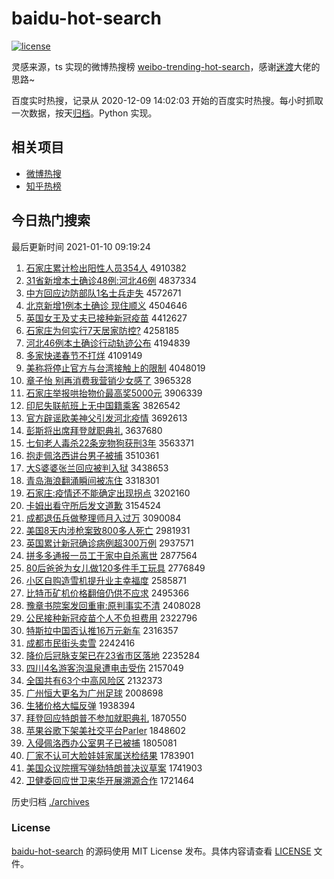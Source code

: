 # baidu-hot-search

[![license](https://img.shields.io/github/license/Arrackisarookie/baidu-hot-search)](https://github.com/Arrackisarookie/baidu-hot-search/blob/master/LICENSE)

灵感来源，ts 实现的微博热搜榜 [weibo-trending-hot-search](https://github.com/justjavac/weibo-trending-hot-search)，感谢[迷渡](https://github.com/justjavac)大佬的思路~

百度实时热搜，记录从 2020-12-09 14:02:03 开始的百度实时热搜。每小时抓取一次数据，按天[归档](./archives)。Python 实现。

## 相关项目
+ [微博热搜](https://github.com/Arrackisarookie/weibo-hot-search)
+ [知乎热榜](https://github.com/Arrackisarookie/zhihu-top-search)

## 今日热门搜索

<!-- Rank Begin -->

最后更新时间 2021-01-10 09:19:24

1. [石家庄累计检出阳性人员354人](http://www.baidu.com/baidu?cl=3&tn=SE_baiduhomet8_jmjb7mjw&rsv_dl=fyb_top&fr=top1000&wd=%CA%AF%BC%D2%D7%AF%C0%DB%BC%C6%BC%EC%B3%F6%D1%F4%D0%D4%C8%CB%D4%B1354%C8%CB) 4910382
1. [31省新增本土确诊48例:河北46例](http://www.baidu.com/baidu?cl=3&tn=SE_baiduhomet8_jmjb7mjw&rsv_dl=fyb_top&fr=top1000&wd=31%CA%A1%D0%C2%D4%F6%B1%BE%CD%C1%C8%B7%D5%EF48%C0%FD%3A%BA%D3%B1%B146%C0%FD) 4837334
1. [中方回应边防部队1名士兵走失](http://www.baidu.com/baidu?cl=3&tn=SE_baiduhomet8_jmjb7mjw&rsv_dl=fyb_top&fr=top1000&wd=%D6%D0%B7%BD%BB%D8%D3%A6%B1%DF%B7%C0%B2%BF%B6%D31%C3%FB%CA%BF%B1%F8%D7%DF%CA%A7) 4572671
1. [北京新增1例本土确诊 现住顺义](http://www.baidu.com/baidu?cl=3&tn=SE_baiduhomet8_jmjb7mjw&rsv_dl=fyb_top&fr=top1000&wd=%B1%B1%BE%A9%D0%C2%D4%F61%C0%FD%B1%BE%CD%C1%C8%B7%D5%EF%20%CF%D6%D7%A1%CB%B3%D2%E5) 4504646
1. [英国女王及丈夫已接种新冠疫苗](http://www.baidu.com/baidu?cl=3&tn=SE_baiduhomet8_jmjb7mjw&rsv_dl=fyb_top&fr=top1000&wd=%D3%A2%B9%FA%C5%AE%CD%F5%BC%B0%D5%C9%B7%F2%D2%D1%BD%D3%D6%D6%D0%C2%B9%DA%D2%DF%C3%E7) 4412627
1. [石家庄为何实行7天居家防控?](http://www.baidu.com/baidu?cl=3&tn=SE_baiduhomet8_jmjb7mjw&rsv_dl=fyb_top&fr=top1000&wd=%CA%AF%BC%D2%D7%AF%CE%AA%BA%CE%CA%B5%D0%D07%CC%EC%BE%D3%BC%D2%B7%C0%BF%D8%3F) 4258185
1. [河北46例本土确诊行动轨迹公布](http://www.baidu.com/baidu?cl=3&tn=SE_baiduhomet8_jmjb7mjw&rsv_dl=fyb_top&fr=top1000&wd=%BA%D3%B1%B146%C0%FD%B1%BE%CD%C1%C8%B7%D5%EF%D0%D0%B6%AF%B9%EC%BC%A3%B9%AB%B2%BC) 4194839
1. [多家快递春节不打烊](http://www.baidu.com/baidu?cl=3&tn=SE_baiduhomet8_jmjb7mjw&rsv_dl=fyb_top&fr=top1000&wd=%B6%E0%BC%D2%BF%EC%B5%DD%B4%BA%BD%DA%B2%BB%B4%F2%EC%C8) 4109149
1. [美称将停止官方与台湾接触上的限制](http://www.baidu.com/baidu?cl=3&tn=SE_baiduhomet8_jmjb7mjw&rsv_dl=fyb_top&fr=top1000&wd=%C3%C0%B3%C6%BD%AB%CD%A3%D6%B9%B9%D9%B7%BD%D3%EB%CC%A8%CD%E5%BD%D3%B4%A5%C9%CF%B5%C4%CF%DE%D6%C6) 4048019
1. [章子怡 别再消费我营销少女感了](http://www.baidu.com/baidu?cl=3&tn=SE_baiduhomet8_jmjb7mjw&rsv_dl=fyb_top&fr=top1000&wd=%D5%C2%D7%D3%E2%F9%20%B1%F0%D4%D9%CF%FB%B7%D1%CE%D2%D3%AA%CF%FA%C9%D9%C5%AE%B8%D0%C1%CB) 3965328
1. [石家庄举报哄抬物价最高奖5000元](http://www.baidu.com/baidu?cl=3&tn=SE_baiduhomet8_jmjb7mjw&rsv_dl=fyb_top&fr=top1000&wd=%CA%AF%BC%D2%D7%AF%BE%D9%B1%A8%BA%E5%CC%A7%CE%EF%BC%DB%D7%EE%B8%DF%BD%B15000%D4%AA) 3906339
1. [印尼失联航班上无中国籍乘客](http://www.baidu.com/baidu?cl=3&tn=SE_baiduhomet8_jmjb7mjw&rsv_dl=fyb_top&fr=top1000&wd=%D3%A1%C4%E1%CA%A7%C1%AA%BA%BD%B0%E0%C9%CF%CE%DE%D6%D0%B9%FA%BC%AE%B3%CB%BF%CD) 3826542
1. [官方辟谣欧美神父引发河北疫情](http://www.baidu.com/baidu?cl=3&tn=SE_baiduhomet8_jmjb7mjw&rsv_dl=fyb_top&fr=top1000&wd=%B9%D9%B7%BD%B1%D9%D2%A5%C5%B7%C3%C0%C9%F1%B8%B8%D2%FD%B7%A2%BA%D3%B1%B1%D2%DF%C7%E9) 3692613
1. [彭斯将出席拜登就职典礼](http://www.baidu.com/baidu?cl=3&tn=SE_baiduhomet8_jmjb7mjw&rsv_dl=fyb_top&fr=top1000&wd=%C5%ED%CB%B9%BD%AB%B3%F6%CF%AF%B0%DD%B5%C7%BE%CD%D6%B0%B5%E4%C0%F1) 3637680
1. [七旬老人毒杀22条宠物狗获刑3年](http://www.baidu.com/baidu?cl=3&tn=SE_baiduhomet8_jmjb7mjw&rsv_dl=fyb_top&fr=top1000&wd=%C6%DF%D1%AE%C0%CF%C8%CB%B6%BE%C9%B122%CC%F5%B3%E8%CE%EF%B9%B7%BB%F1%D0%CC3%C4%EA) 3563371
1. [抱走佩洛西讲台男子被捕](http://www.baidu.com/baidu?cl=3&tn=SE_baiduhomet8_jmjb7mjw&rsv_dl=fyb_top&fr=top1000&wd=%B1%A7%D7%DF%C5%E5%C2%E5%CE%F7%BD%B2%CC%A8%C4%D0%D7%D3%B1%BB%B2%B6) 3510361
1. [大S婆婆张兰回应被判入狱](http://www.baidu.com/baidu?cl=3&tn=SE_baiduhomet8_jmjb7mjw&rsv_dl=fyb_top&fr=top1000&wd=%B4%F3S%C6%C5%C6%C5%D5%C5%C0%BC%BB%D8%D3%A6%B1%BB%C5%D0%C8%EB%D3%FC) 3438653
1. [青岛海浪翻涌瞬间被冻住](http://www.baidu.com/baidu?cl=3&tn=SE_baiduhomet8_jmjb7mjw&rsv_dl=fyb_top&fr=top1000&wd=%C7%E0%B5%BA%BA%A3%C0%CB%B7%AD%D3%BF%CB%B2%BC%E4%B1%BB%B6%B3%D7%A1) 3318301
1. [石家庄:疫情还不能确定出现拐点](http://www.baidu.com/baidu?cl=3&tn=SE_baiduhomet8_jmjb7mjw&rsv_dl=fyb_top&fr=top1000&wd=%CA%AF%BC%D2%D7%AF%3A%D2%DF%C7%E9%BB%B9%B2%BB%C4%DC%C8%B7%B6%A8%B3%F6%CF%D6%B9%D5%B5%E3) 3202160
1. [卡姆出看守所后发文道歉](http://www.baidu.com/baidu?cl=3&tn=SE_baiduhomet8_jmjb7mjw&rsv_dl=fyb_top&fr=top1000&wd=%BF%A8%C4%B7%B3%F6%BF%B4%CA%D8%CB%F9%BA%F3%B7%A2%CE%C4%B5%C0%C7%B8) 3154524
1. [成都退伍兵做整理师月入过万](http://www.baidu.com/baidu?cl=3&tn=SE_baiduhomet8_jmjb7mjw&rsv_dl=fyb_top&fr=top1000&wd=%B3%C9%B6%BC%CD%CB%CE%E9%B1%F8%D7%F6%D5%FB%C0%ED%CA%A6%D4%C2%C8%EB%B9%FD%CD%F2) 3090084
1. [美国8天内涉枪案致800多人死亡](http://www.baidu.com/baidu?cl=3&tn=SE_baiduhomet8_jmjb7mjw&rsv_dl=fyb_top&fr=top1000&wd=%C3%C0%B9%FA8%CC%EC%C4%DA%C9%E6%C7%B9%B0%B8%D6%C2800%B6%E0%C8%CB%CB%C0%CD%F6) 2981931
1. [英国累计新冠确诊病例超300万例](http://www.baidu.com/baidu?cl=3&tn=SE_baiduhomet8_jmjb7mjw&rsv_dl=fyb_top&fr=top1000&wd=%D3%A2%B9%FA%C0%DB%BC%C6%D0%C2%B9%DA%C8%B7%D5%EF%B2%A1%C0%FD%B3%AC300%CD%F2%C0%FD) 2937571
1. [拼多多通报一员工于家中自杀离世](http://www.baidu.com/baidu?cl=3&tn=SE_baiduhomet8_jmjb7mjw&rsv_dl=fyb_top&fr=top1000&wd=%C6%B4%B6%E0%B6%E0%CD%A8%B1%A8%D2%BB%D4%B1%B9%A4%D3%DA%BC%D2%D6%D0%D7%D4%C9%B1%C0%EB%CA%C0) 2877564
1. [80后爸爸为女儿做120多件手工玩具](http://www.baidu.com/baidu?cl=3&tn=SE_baiduhomet8_jmjb7mjw&rsv_dl=fyb_top&fr=top1000&wd=80%BA%F3%B0%D6%B0%D6%CE%AA%C5%AE%B6%F9%D7%F6120%B6%E0%BC%FE%CA%D6%B9%A4%CD%E6%BE%DF) 2776849
1. [小区自购造雪机提升业主幸福度](http://www.baidu.com/baidu?cl=3&tn=SE_baiduhomet8_jmjb7mjw&rsv_dl=fyb_top&fr=top1000&wd=%D0%A1%C7%F8%D7%D4%B9%BA%D4%EC%D1%A9%BB%FA%CC%E1%C9%FD%D2%B5%D6%F7%D0%D2%B8%A3%B6%C8) 2585871
1. [比特币矿机价格翻倍仍供不应求](http://www.baidu.com/baidu?cl=3&tn=SE_baiduhomet8_jmjb7mjw&rsv_dl=fyb_top&fr=top1000&wd=%B1%C8%CC%D8%B1%D2%BF%F3%BB%FA%BC%DB%B8%F1%B7%AD%B1%B6%C8%D4%B9%A9%B2%BB%D3%A6%C7%F3) 2495366
1. [豫章书院案发回重审:原判事实不清](http://www.baidu.com/baidu?cl=3&tn=SE_baiduhomet8_jmjb7mjw&rsv_dl=fyb_top&fr=top1000&wd=%D4%A5%D5%C2%CA%E9%D4%BA%B0%B8%B7%A2%BB%D8%D6%D8%C9%F3%3A%D4%AD%C5%D0%CA%C2%CA%B5%B2%BB%C7%E5) 2408028
1. [公民接种新冠疫苗个人不负担费用](http://www.baidu.com/baidu?cl=3&tn=SE_baiduhomet8_jmjb7mjw&rsv_dl=fyb_top&fr=top1000&wd=%B9%AB%C3%F1%BD%D3%D6%D6%D0%C2%B9%DA%D2%DF%C3%E7%B8%F6%C8%CB%B2%BB%B8%BA%B5%A3%B7%D1%D3%C3) 2322796
1. [特斯拉中国否认推16万元新车](http://www.baidu.com/baidu?cl=3&tn=SE_baiduhomet8_jmjb7mjw&rsv_dl=fyb_top&fr=top1000&wd=%CC%D8%CB%B9%C0%AD%D6%D0%B9%FA%B7%F1%C8%CF%CD%C616%CD%F2%D4%AA%D0%C2%B3%B5) 2316357
1. [成都市民街头卖雪](http://www.baidu.com/baidu?cl=3&tn=SE_baiduhomet8_jmjb7mjw&rsv_dl=fyb_top&fr=top1000&wd=%B3%C9%B6%BC%CA%D0%C3%F1%BD%D6%CD%B7%C2%F4%D1%A9) 2242416
1. [降价后冠脉支架已在23省市区落地](http://www.baidu.com/baidu?cl=3&tn=SE_baiduhomet8_jmjb7mjw&rsv_dl=fyb_top&fr=top1000&wd=%BD%B5%BC%DB%BA%F3%B9%DA%C2%F6%D6%A7%BC%DC%D2%D1%D4%DA23%CA%A1%CA%D0%C7%F8%C2%E4%B5%D8) 2235284
1. [四川4名游客泡温泉遭电击受伤](http://www.baidu.com/baidu?cl=3&tn=SE_baiduhomet8_jmjb7mjw&rsv_dl=fyb_top&fr=top1000&wd=%CB%C4%B4%A84%C3%FB%D3%CE%BF%CD%C5%DD%CE%C2%C8%AA%D4%E2%B5%E7%BB%F7%CA%DC%C9%CB) 2157049
1. [全国共有63个中高风险区](http://www.baidu.com/baidu?cl=3&tn=SE_baiduhomet8_jmjb7mjw&rsv_dl=fyb_top&fr=top1000&wd=%C8%AB%B9%FA%B9%B2%D3%D063%B8%F6%D6%D0%B8%DF%B7%E7%CF%D5%C7%F8) 2132373
1. [广州恒大更名为广州足球](http://www.baidu.com/baidu?cl=3&tn=SE_baiduhomet8_jmjb7mjw&rsv_dl=fyb_top&fr=top1000&wd=%B9%E3%D6%DD%BA%E3%B4%F3%B8%FC%C3%FB%CE%AA%B9%E3%D6%DD%D7%E3%C7%F2) 2008698
1. [生猪价格大幅反弹](http://www.baidu.com/baidu?cl=3&tn=SE_baiduhomet8_jmjb7mjw&rsv_dl=fyb_top&fr=top1000&wd=%C9%FA%D6%ED%BC%DB%B8%F1%B4%F3%B7%F9%B7%B4%B5%AF) 1938394
1. [拜登回应特朗普不参加就职典礼](http://www.baidu.com/baidu?cl=3&tn=SE_baiduhomet8_jmjb7mjw&rsv_dl=fyb_top&fr=top1000&wd=%B0%DD%B5%C7%BB%D8%D3%A6%CC%D8%C0%CA%C6%D5%B2%BB%B2%CE%BC%D3%BE%CD%D6%B0%B5%E4%C0%F1) 1870550
1. [苹果谷歌下架美社交平台Parler](http://www.baidu.com/baidu?cl=3&tn=SE_baiduhomet8_jmjb7mjw&rsv_dl=fyb_top&fr=top1000&wd=%C6%BB%B9%FB%B9%C8%B8%E8%CF%C2%BC%DC%C3%C0%C9%E7%BD%BB%C6%BD%CC%A8Parler) 1848602
1. [入侵佩洛西办公室男子已被捕](http://www.baidu.com/baidu?cl=3&tn=SE_baiduhomet8_jmjb7mjw&rsv_dl=fyb_top&fr=top1000&wd=%C8%EB%C7%D6%C5%E5%C2%E5%CE%F7%B0%EC%B9%AB%CA%D2%C4%D0%D7%D3%D2%D1%B1%BB%B2%B6) 1805081
1. [厂家不认可大脸娃娃家属送检结果](http://www.baidu.com/baidu?cl=3&tn=SE_baiduhomet8_jmjb7mjw&rsv_dl=fyb_top&fr=top1000&wd=%B3%A7%BC%D2%B2%BB%C8%CF%BF%C9%B4%F3%C1%B3%CD%DE%CD%DE%BC%D2%CA%F4%CB%CD%BC%EC%BD%E1%B9%FB) 1783901
1. [美国众议院撰写弹劾特朗普决议草案](http://www.baidu.com/baidu?cl=3&tn=SE_baiduhomet8_jmjb7mjw&rsv_dl=fyb_top&fr=top1000&wd=%C3%C0%B9%FA%D6%DA%D2%E9%D4%BA%D7%AB%D0%B4%B5%AF%DB%C0%CC%D8%C0%CA%C6%D5%BE%F6%D2%E9%B2%DD%B0%B8) 1741903
1. [卫健委回应世卫来华开展溯源合作](http://www.baidu.com/baidu?cl=3&tn=SE_baiduhomet8_jmjb7mjw&rsv_dl=fyb_top&fr=top1000&wd=%CE%C0%BD%A1%CE%AF%BB%D8%D3%A6%CA%C0%CE%C0%C0%B4%BB%AA%BF%AA%D5%B9%CB%DD%D4%B4%BA%CF%D7%F7) 1721464
<!-- Rank End -->

历史归档 [./archives](./archives)

### License

[baidu-hot-search](https://github.com/Arrackisarookie/baidu-hot-search) 的源码使用 MIT License 发布。具体内容请查看 [LICENSE](./LICENSE) 文件。
